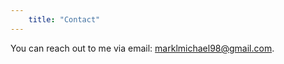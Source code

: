 ```yaml
---
    title: "Contact"
---
```


You can reach out to me via email: [marklmichael98@gmail.com](mailto:marklmichael98@gmail.com).